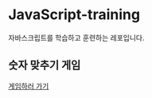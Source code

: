 # JavaScript-training
자바스크립트를 학습하고 훈련하는 레포입니다.


## 숫자 맞추기 게임

[게임하러 가기](https://number-find-game.netlify.app/)
